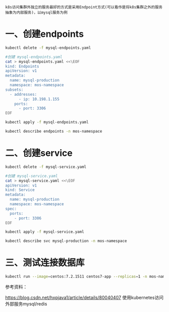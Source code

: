 `
k8s访问集群外独立的服务最好的方式是采用Endpoint方式(可以看作是将k8s集群之外的服务抽象为内部服务)，以mysql服务为例
`

# 一、创建endpoints
```bash
kubectl delete -f mysql-endpoints.yaml 

#创建 mysql-endpoints.yaml
cat > mysql-endpoints.yaml <<\EOF
kind: Endpoints
apiVersion: v1
metadata:
  name: mysql-production
  namespace: mos-namespace
subsets:
  - addresses:
      - ip: 10.198.1.155
    ports:
      - port: 3306
EOF

kubectl apply -f mysql-endpoints.yaml

kubectl describe endpoints -n mos-namespace
```

# 二、创建service
```bash
kubectl delete -f mysql-service.yaml

#创建 mysql-service.yaml
cat > mysql-service.yaml <<\EOF
apiVersion: v1
kind: Service
metadata:
  name: mysql-production
  namespace: mos-namespace
spec:
  ports:
    - port: 3306
EOF

kubectl apply -f mysql-service.yaml

kubectl describe svc mysql-production -n mos-namespace
```

# 三、测试连接数据库
```bash
kubectl run --image=centos:7.2.1511 centos7-app --replicas=1 -n mos-namespace


```
参考资料：

https://blog.csdn.net/hxpjava1/article/details/80040407   使用kubernetes访问外部服务mysql/redis

